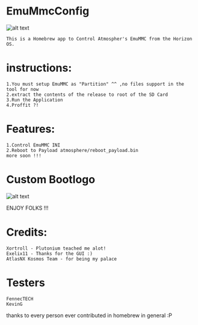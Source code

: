 # EmuMmcConfig

![alt text](https://i.imgur.com/Mui7D5f.jpg)

```
This is a Homebrew app to Control Atmospher's EmuMMC from the Horizon OS.
```

# instructions:
```
1.You must setup EmuMMC as "Partition" ^^ ,no files support in the tool for now
2.extract the contents of the release to root of the SD Card
3.Run the Application
4.Proffit ?!
```

# Features:
```
1.Control EmuMMC INI
2.Reboot to Payload atmosphere/reboot_payload.bin
more soon !!!
```

# Custom Bootlogo
![alt text](https://i.imgur.com/z4bH7Rl.jpg)

ENJOY FOLKS !!!

# Credits:
```
Xortroll - Plutonium teached me alot!
Exelix11 - Thanks for the GUI :)
AtlasNX Kosmos Team - for being my palace
```

# Testers 
```
FennecTECH
KevinG
```

thanks to every person ever contributed in homebrew in general :P
